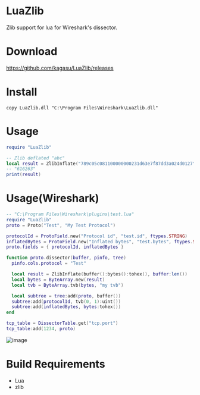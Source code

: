 # LuaZlib
Zlib support for lua for Wireshark's dissector.

# Download
https://github.com/kagasu/LuaZlib/releases

# Install
```
copy LuaZlib.dll "C:\Program Files\Wireshark\LuaZlib.dll"
```

# Usage
```lua
require "LuaZlib"

-- Zlib deflated "abc"
local result = ZlibInflate("789c05c081100000000231d63e7f87dd3a024d0127", 21)
-- "616263"
print(result)
```

# Usage(Wireshark)
```lua
-- "C:\Program Files\Wireshark\plugins\test.lua"
require "LuaZlib"
proto = Proto("Test", "My Test Protocol")

protocolId = ProtoField.new("Protocol id", "test.id", ftypes.STRING)
inflatedBytes = ProtoField.new("Inflated bytes", "test.bytes", ftypes.STRING)
proto.fields = { protocolId, inflatedBytes }

function proto.dissector(buffer, pinfo, tree)
  pinfo.cols.protocol = "Test"

  local result = ZlibInflate(buffer():bytes():tohex(), buffer:len())
  local bytes = ByteArray.new(result)
  local tvb = ByteArray.tvb(bytes, "my tvb")

  local subtree = tree:add(proto, buffer())
  subtree:add(protocolId, tvb(0, 1):uint())
  subtree:add(inflatedBytes, bytes:tohex())
end

tcp_table = DissectorTable.get("tcp.port")
tcp_table:add(1234, proto)
```
![image](https://user-images.githubusercontent.com/1202244/83965941-3b613600-a8f2-11ea-8833-9d45504611b3.png)

# Build Requirements
- Lua
- zlib
